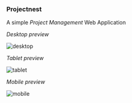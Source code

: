 ### Projectnest

A simple *Project Management* Web Application

*Desktop preview*

![desktop](https://github.com/projectfinalaudio/projectnest/blob/admin_dashboard/previews/admin%20dashboard.png?raw=true)

*Tablet preview*

![tablet](https://github.com/projectfinalaudio/projectnest/blob/admin_dashboard/previews/admin%20dashboard(tablet%20view).png?raw=true)

*Mobile preview*

![mobile](https://github.com/projectfinalaudio/projectnest/blob/admin_dashboard/previews/admin%20dashboard(mobile%20view).png?raw=true)
